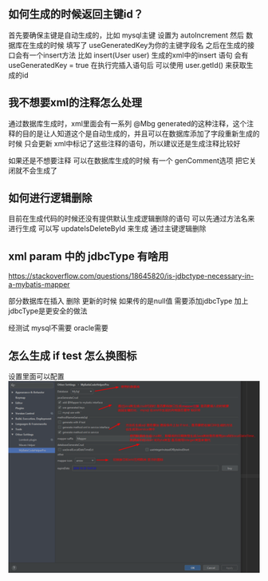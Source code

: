 ## 如何生成的时候返回主键id？

首先要确保主键是自动生成的，比如 mysql主键 设置为 autoIncrement
然后 数据库在生成的时候 填写了 useGeneratedKey为你的主键字段名
之后在生成的接口会有一个insert方法 比如  insert(User user)  生成的xml中的insert 语句 会有
useGeneratedKey = true
在执行完插入语句后 可以使用 user.getId() 来获取生成的id

## 我不想要xml的注释怎么处理

通过数据库生成时，xml里面会有一系列 @Mbg generated的这种注释，这个注释的目的是让人知道这个是自动生成的，并且可以在数据库添加了字段重新生成的时候 只会更新 xml中标记了这些注释的语句，所以建议还是生成注释比较好

如果还是不想要注释 可以在数据库生成的时候 有一个 genComment选项 把它关闭就不会生成了

## 如何进行逻辑删除

目前在生成代码的时候还没有提供默认生成逻辑删除的语句 
可以先通过方法名来进行生成
可以写 updateIsDeleteById 来生成 通过主键逻辑删除

## xml param 中的 jdbcType 有啥用

https://stackoverflow.com/questions/18645820/is-jdbctype-necessary-in-a-mybatis-mapper

部分数据库在插入 删除 更新的时候 如果传的是null值 需要添加jdbcType  加上jdbcType是更安全的做法

经测试 mysql不需要 oracle需要 

## 怎么生成 if test 怎么换图标

设置里面可以配置 
![setting](https://raw.githubusercontent.com/gejun123456/MyBatisCodeHelper-Pro/master/screenshots/settings.png)

